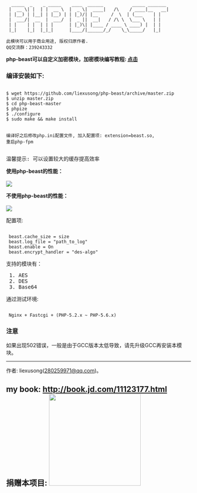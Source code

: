 <pre><code>
  _____  _    _ _____    ____  ______           _____ _______
 |  __ \| |  | |  __ \  |  _ \|  ____|   /\    / ____|__   __|
 | |__) | |__| | |__) | | |_)/| |__     /  \  | (___    | |
 |  ___/|  __  |  ___/  |  _ ||  __|   / /\ \  \___ \   | |
 | |    | |  | | |      | |_)\| |____ / ____ \ ____) |  | |
 |_|    |_|  |_|_|      |____/|______/_/    \_\_____/   |_|
</code></pre>

```
此模块可以用于商业用途, 版权归原作者.
QQ交流群：239243332
```

<b>php-beast可以自定义加密模块，加密模块编写教程: <a href="https://github.com/liexusong/php-beast/wiki/%E5%8A%A0%E5%AF%86%E6%A8%A1%E5%9D%97%E7%BC%96%E5%86%99%E6%95%99%E7%A8%8B">点击</a></b>

<h3>编译安装如下:</h3>
<pre><code>
$ wget https://github.com/liexusong/php-beast/archive/master.zip
$ unzip master.zip
$ cd php-beast-master
$ phpize
$ ./configure
$ sudo make && make install

编译好之后修改php.ini配置文件, 加入配置项: extension=beast.so, 重启php-fpm
</code></pre>

<pre>温馨提示: 可以设置较大的缓存提高效率</pre>

<p><b>使用php-beast的性能：</b><br/><br/>
<img src="http://git.oschina.net/liexusong/php-beast/raw/master/images/beast1.png?dir=0&filepath=images/beast1.png&oid=645b87003dada2eac4f1a9fcfd353aa0423f5711&sha=7ec2a0ddc7780b2bab538d9f49d8b262f1bc37b7" /></p>

<p><b>不使用php-beast的性能：</b><br/><br/>
<img src="http://git.oschina.net/liexusong/php-beast/raw/master/images/beast2.png?dir=0&filepath=images/beast2.png&oid=3f07cff6dca34b22d8933ab0ea1740a0e4f37e34&sha=7ec2a0ddc7780b2bab538d9f49d8b262f1bc37b7" /></p>

配置项:
<pre><code>
 beast.cache_size = size
 beast.log_file = "path_to_log"
 beast.enable = On
 beast.encrypt_handler = "des-algo"
</code></pre>

支持的模块有：
<pre>
 1. AES
 2. DES
 3. Base64
</pre>

通过测试环境:
<pre><code>
 Nginx + Fastcgi + (PHP-5.2.x ~ PHP-5.6.x)
</code></pre>

<h3>注意</h3>
如果出现502错误，一般是由于GCC版本太低导致，请先升级GCC再安装本模块。

------------------------------
作者: liexusong(280259971@qq.com)。

<b>my book:</b> http://book.jd.com/11123177.html<br/>
捐赠本项目: <img width="250" src="https://tfsimg.alipay.com/images/mobilecodec/T16NxhXe8lXXXXXXXX" />
------------------------------
